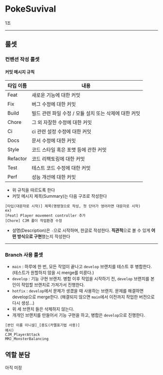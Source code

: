 # PokeSuvival
1조

---

## 룰셋

### 컨벤션 작성 룰셋
#### 커밋 메시지 규칙

| 타입 이름    | 내용                               |
| -------- | -------------------------------- |
| Feat     | 새로운 기능에 대한 커밋                    |
| Fix      | 버그 수정에 대한 커밋                     |
| Build    | 빌드 관련 파일 수정 / 모듈 설치 또는 삭제에 대한 커밋 |
| Chore    | 그 외 자잘한 수정에 대한 커밋                |
| Ci       | ci 관련 설정 수정에 대한 커밋               |
| Docs     | 문서 수정에 대한 커밋                     |
| Style    | 코드 스타일 혹은 포맷 등에 관한 커밋            |
| Refactor | 코드 리팩토링에 대한 커밋                   |
| Test     | 테스트 코드 수정에 대한 커밋                 |
| Perf     | 성능 개선에 대한 커밋                     |
- 위 규칙을 따르도록 한다
- 커밋 메시지 제목(Summary)는 다음 구조로 작성한다
 ```
 [타입(대문자로 시작)] 제목(명령형으로 작성, 첫 단어가 영어라면 대문자로 시작)
 ex) 
 [Feat] Player movement controller 추가
 [Chore] CJM 폴더 작업환경 수정

 ```
- 설명(Description)은 `-`으로 시작하며, 한글로 작성한다. **직관적**으로 볼 수 있게 **어떤 방식으로 구현**했는지 작성한다

---

### Branch 사용 룰셋
- `main` : 하루에 한 번, 모든 작업이 끝나고 `develop` 브랜치를 테스트 후 병합한다. (테스트가 원할하지 않을 시 merge를 미룬다.)
- `develop` : 기능 구현 브랜치. 병합 이후 작업을 시작하기 전, `develop` 브랜치를 본인이 작업할 브랜치로 가져가서 진행한다.
- `hotfix` : `develop`에서 문제가 생겼을 때 사용하는 브랜치. 문제를 해결하면 develop으로 merge한다. (해결되지 않으면 `main`에서 이전까지 작업한 버전으로 다시 생성...)
- 위 세 브랜치 들은 삭제하지 않는다.
- 개개인 브랜치를 만들어서 기능 구현을 하고, 병합은 `develop`으로 진행한다. 
```
[본인 이름 이니셜]_[용도(카멜표기법 사용)]
예시) 
CJM_PlayerAttack
MMJ_MonsterBalancing
```

## 역할 분담
아직 미정
